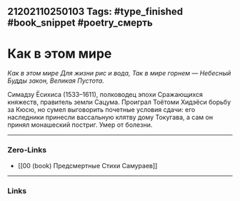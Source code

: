 21202110250103
Tags: #type_finished #book_snippet #poetry_смерть
---
# Как в этом мире

*Как в этом мире
Для жизни рис и вода,
Так в мире горнем —
Небесный Будды закон,
Великая Пустота.*

Симадзу Ёсихиса (1533–1611), полководец эпохи Сражающихся княжеств, правитель земли Сацума. Проиграл Тоётоми Хидэёси борьбу за Кюсю, но сумел выговорить почетные условия сдачи: его наследники принесли вассальную клятву дому Токугава, а сам он принял монашеский постриг. Умер от болезни. 

---
### Zero-Links
- [[00 (book) Предсмертные Стихи Самураев]]
---
### Links
